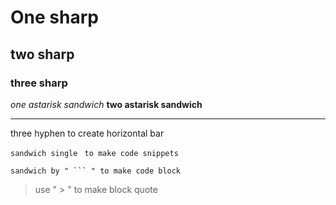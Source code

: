 # One sharp
## two sharp
### three sharp

*one astarisk sandwich*
**two astarisk sandwich**

---
three hyphen to create horizontal bar

`sandwich single ` `to make code snippets`

```
sandwich by " ``` " to make code block
```

> use " > " to make block quote

